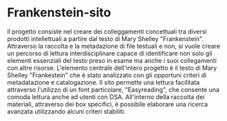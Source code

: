 # Frankenstein-sito
Il progetto consiste nel creare dei colleggamenti concettuali tra diversi prodotti intellettuali a partire dal testo di Mary Shelley "Frankenstein". Attraverso la raccolta e la metadazione di file testuali e non, si vuole creare un percorso di lettura interdisciplinare capace di identificare non solo gli elementi essenziali del testo preso in esame ma anche i suoi collegamenti con altre risorse. L'elemento centrale dell'intero progetto è il testo di Mary Shelley "Frankestein" che è stato analizzato con gli opportuni criteri di metadatazione e catalogazione. Il sito permette una lettura facilitata attraverso l'utilizzo di un font particolare, "Easyreading", che consente una comoda lettura anche ad utenti con DSA. All'interno della raccolta dei materiali, attraverso dei box specifici, è possibile elaborare una ricerca avanzata utilizzando alcuni criteri stabiliti. 
